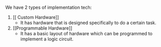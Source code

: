 We have 2 types of implementation tech:
1. [[ Custom Hardware]]
	- It has hardware that is designed specifically to do a certain task.
2. [[Programmable Hardware]]
	- It has a basic layout of hardware which can be programmed to implement a logic circuit.